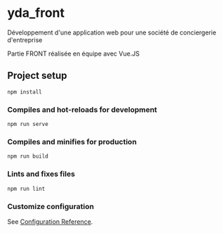 # yda_front

Développement d'une application web pour une société de conciergerie d'entreprise </br>

Partie FRONT réalisée en équipe avec Vue.JS </br>


## Project setup
```
npm install
```

### Compiles and hot-reloads for development
```
npm run serve
```

### Compiles and minifies for production
```
npm run build
```

### Lints and fixes files
```
npm run lint
```

### Customize configuration
See [Configuration Reference](https://cli.vuejs.org/config/).
